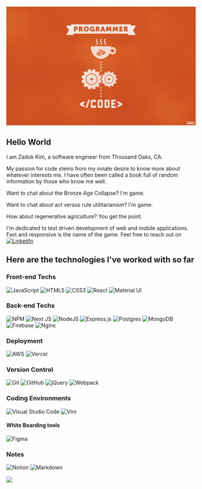 ![](/gitbanner.jpg)
## Hello World
I am Zadok Kim, a software engineer from Thousand Oaks, CA.

My passion for code stems from my innate desire to know more about whatever interests me. I have often been called a book full of random information by those who know me well.

Want to chat about the Bronze Age Collapse? I'm game.

Want to chat about act versus rule utilitarianism? I'm game.

How about regenerative agriculture? You get the point.


I'm dedicated to test driven development of web and mobile applications. Fast and responsive is the name of the game.
Feel free to reach out on [![LinkedIn](https://img.shields.io/badge/linkedin-%230077B5.svg?style=flat&logo=linkedin&logoColor=white)](https://www.linkedin.com/in/zadok-kim/)

## Here are the technologies I've worked with so far
### Front-end Techs
![JavaScript](https://img.shields.io/badge/javascript-%23323330.svg?style=flat&logo=javascript&logoColor=%23F7DF1E)
![HTML5](https://img.shields.io/badge/html5-%23E34F26.svg?style=flat&logo=html5&logoColor=white)
![CSS3](https://img.shields.io/badge/css3-%231572B6.svg?style=flat&logo=css3&logoColor=white)
![React](https://img.shields.io/badge/react-%2320232a.svg?style=flat&logo=react&logoColor=%2361DAFB)
![Material UI](https://img.shields.io/badge/materialui-%230081CB.svg?style=flat&logo=material-ui&logoColor=white)
### Back-end Techs
![NPM](https://img.shields.io/badge/NPM-%23000000.svg?style=flat&logo=npm&logoColor=white)
![Next JS](https://img.shields.io/badge/Next-black?style=flat&logo=next.js&logoColor=white)
![NodeJS](https://img.shields.io/badge/node.js-%2343853D.svg?style=flat&logo=node.js&logoColor=white)
![Express.js](https://img.shields.io/badge/express.js-%23404d59.svg?style=flat&logo=express&logoColor=%2361DAFB)
![Postgres](https://img.shields.io/badge/postgres-%23316192.svg?style=flat&logo=postgresql&logoColor=white)
![MongoDB](https://img.shields.io/badge/MongoDB-%234ea94b.svg?flat&logo=mongodb&logoColor=white)
![Firebase](https://img.shields.io/badge/firebase-%23039BE5.svg?style=flat&logo=firebase)
![Nginx](https://img.shields.io/badge/nginx-%23009639.svg?style=flat&logo=nginx&logoColor=white)
### Deployment
![AWS](https://img.shields.io/badge/AWS-%23FF9900.svg?style=flat&logo=amazon-aws&logoColor=white)
![Vercel](https://img.shields.io/badge/vercel-%23000000.svg?style=flat&logo=vercel&logoColor=white)
### Version Control
![Git](https://img.shields.io/badge/git-%23F05033.svg?style=flat&logo=git&logoColor=white)
![GitHub](https://img.shields.io/badge/github-%23121011.svg?style=flat&logo=github&logoColor=white)
![jQuery](https://img.shields.io/badge/jquery-%230769AD.svg?style=flat&logo=jquery&logoColor=white)
![Webpack](https://img.shields.io/badge/webpack-%238DD6F9.svg?style=flat&logo=webpack&logoColor=black)

### Coding Environments
![Visual Studio Code](https://img.shields.io/badge/Visual%20Studio%20Code-0078d7.svg?style=flat&logo=visual-studio-code&logoColor=white)
![Vim](https://img.shields.io/badge/VIM-%2311AB00.svg?style=flat&logo=vim&logoColor=white)
#### White Boarding tools
![Figma](https://img.shields.io/badge/figma-%23F24E1E.svg?flat&logo=figma&logoColor=white)
### Notes
![Notion](https://img.shields.io/badge/Notion-%23000000.svg?style=flat&logo=notion&logoColor=white)
![Markdown](https://img.shields.io/badge/markdown-%23000000.svg?style=flat&logo=markdown&logoColor=white)

<a href="https://github.com/chanychi/github-readme-stats">
  <img align="center" src="https://github-readme-stats.vercel.app/api?username=downsauce&show_icons=true&count_private=true&theme=dracula" />
</a>
